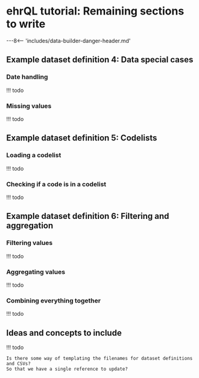 # ehrQL tutorial: Remaining sections to write

---8<-- 'includes/data-builder-danger-header.md'

## Example dataset definition 4: Data special cases

### Date handling

!!! todo

### Missing values

!!! todo

## Example dataset definition 5: Codelists

### Loading a codelist

!!! todo

### Checking if a code is in a codelist

!!! todo

## Example dataset definition 6: Filtering and aggregation

### Filtering values

!!! todo

### Aggregating values

!!! todo

### Combining everything together

!!! todo

## Ideas and concepts to include

!!! todo

    Is there some way of templating the filenames for dataset definitions and CSVs?
    So that we have a single reference to update?

